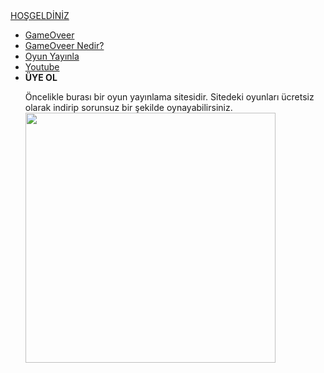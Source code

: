 
<html lang="tr">
<head>
    <meta charset="UTF-8">
    <meta http-equiv="X-UA-Compatible" content="IE=edge">
    <meta name="viewport" content="width=device-width, initial-scale=1.0">
    <title>ROCK REİS</title>
    <link rel="stylesheet" href="style.css">
</head>
<body>
  <div class="container">
      <div class="navbar">
          <div class="logo">
              <a href="#">HOŞGELDİNİZ</a>
          </div>
          <uL>
              <li><a href="index" class="active">GameOveer</a></li>
              <li><a href="index4">GameOveer Nedir?</a></li>
              <li><a href="index3">Oyun Yayınla</a></li>
              <li><a href="index2">Youtube</a></li>
              <li><b href="index2">ÜYE OL</b></li>
              <p>Öncelikle burası bir oyun yayınlama sitesidir. Sitedeki oyunları ücretsiz olarak indirip sorunsuz bir şekilde oynayabilirsiniz.
              <img src="https://i.scdn.co/image/ab67616d0000b2738c0559b991acf898adfede08" widht="500" height="400"></img>
              </p>
          </uL>
      </div>
  </div>

</body>
</html>

